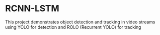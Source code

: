 # RCNN-LSTM
This project demonstrates object detection and tracking in video streams using YOLO for detection and ROLO (Recurrent YOLO) for tracking
